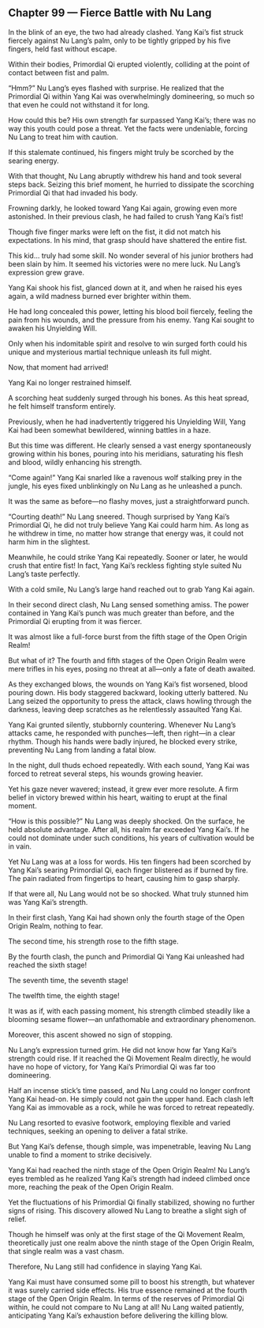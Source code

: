 ## Chapter 99 — Fierce Battle with Nu Lang

In the blink of an eye, the two had already clashed. Yang Kai’s fist struck fiercely against Nu Lang’s palm, only to be tightly gripped by his five fingers, held fast without escape.

Within their bodies, Primordial Qi erupted violently, colliding at the point of contact between fist and palm.

“Hmm?” Nu Lang’s eyes flashed with surprise. He realized that the Primordial Qi within Yang Kai was overwhelmingly domineering, so much so that even he could not withstand it for long.

How could this be? His own strength far surpassed Yang Kai’s; there was no way this youth could pose a threat. Yet the facts were undeniable, forcing Nu Lang to treat him with caution.

If this stalemate continued, his fingers might truly be scorched by the searing energy.

With that thought, Nu Lang abruptly withdrew his hand and took several steps back. Seizing this brief moment, he hurried to dissipate the scorching Primordial Qi that had invaded his body.

Frowning darkly, he looked toward Yang Kai again, growing even more astonished. In their previous clash, he had failed to crush Yang Kai’s fist!

Though five finger marks were left on the fist, it did not match his expectations. In his mind, that grasp should have shattered the entire fist.

This kid… truly had some skill. No wonder several of his junior brothers had been slain by him. It seemed his victories were no mere luck. Nu Lang’s expression grew grave.

Yang Kai shook his fist, glanced down at it, and when he raised his eyes again, a wild madness burned ever brighter within them.

He had long concealed this power, letting his blood boil fiercely, feeling the pain from his wounds, and the pressure from his enemy. Yang Kai sought to awaken his Unyielding Will.

Only when his indomitable spirit and resolve to win surged forth could his unique and mysterious martial technique unleash its full might.

Now, that moment had arrived!

Yang Kai no longer restrained himself.

A scorching heat suddenly surged through his bones. As this heat spread, he felt himself transform entirely.

Previously, when he had inadvertently triggered his Unyielding Will, Yang Kai had been somewhat bewildered, winning battles in a haze.

But this time was different. He clearly sensed a vast energy spontaneously growing within his bones, pouring into his meridians, saturating his flesh and blood, wildly enhancing his strength.

“Come again!” Yang Kai snarled like a ravenous wolf stalking prey in the jungle, his eyes fixed unblinkingly on Nu Lang as he unleashed a punch.

It was the same as before—no flashy moves, just a straightforward punch.

“Courting death!” Nu Lang sneered. Though surprised by Yang Kai’s Primordial Qi, he did not truly believe Yang Kai could harm him. As long as he withdrew in time, no matter how strange that energy was, it could not harm him in the slightest.

Meanwhile, he could strike Yang Kai repeatedly. Sooner or later, he would crush that entire fist! In fact, Yang Kai’s reckless fighting style suited Nu Lang’s taste perfectly.

With a cold smile, Nu Lang’s large hand reached out to grab Yang Kai again.

In their second direct clash, Nu Lang sensed something amiss. The power contained in Yang Kai’s punch was much greater than before, and the Primordial Qi erupting from it was fiercer.

It was almost like a full-force burst from the fifth stage of the Open Origin Realm!

But what of it? The fourth and fifth stages of the Open Origin Realm were mere trifles in his eyes, posing no threat at all—only a fate of death awaited.

As they exchanged blows, the wounds on Yang Kai’s fist worsened, blood pouring down. His body staggered backward, looking utterly battered. Nu Lang seized the opportunity to press the attack, claws howling through the darkness, leaving deep scratches as he relentlessly assaulted Yang Kai.

Yang Kai grunted silently, stubbornly countering. Whenever Nu Lang’s attacks came, he responded with punches—left, then right—in a clear rhythm. Though his hands were badly injured, he blocked every strike, preventing Nu Lang from landing a fatal blow.

In the night, dull thuds echoed repeatedly. With each sound, Yang Kai was forced to retreat several steps, his wounds growing heavier.

Yet his gaze never wavered; instead, it grew ever more resolute. A firm belief in victory brewed within his heart, waiting to erupt at the final moment.

“How is this possible?” Nu Lang was deeply shocked. On the surface, he held absolute advantage. After all, his realm far exceeded Yang Kai’s. If he could not dominate under such conditions, his years of cultivation would be in vain.

Yet Nu Lang was at a loss for words. His ten fingers had been scorched by Yang Kai’s searing Primordial Qi, each finger blistered as if burned by fire. The pain radiated from fingertips to heart, causing him to gasp sharply.

If that were all, Nu Lang would not be so shocked. What truly stunned him was Yang Kai’s strength.

In their first clash, Yang Kai had shown only the fourth stage of the Open Origin Realm, nothing to fear.

The second time, his strength rose to the fifth stage.

By the fourth clash, the punch and Primordial Qi Yang Kai unleashed had reached the sixth stage!

The seventh time, the seventh stage!

The twelfth time, the eighth stage!

It was as if, with each passing moment, his strength climbed steadily like a blooming sesame flower—an unfathomable and extraordinary phenomenon.

Moreover, this ascent showed no sign of stopping.

Nu Lang’s expression turned grim. He did not know how far Yang Kai’s strength could rise. If it reached the Qi Movement Realm directly, he would have no hope of victory, for Yang Kai’s Primordial Qi was far too domineering.

Half an incense stick’s time passed, and Nu Lang could no longer confront Yang Kai head-on. He simply could not gain the upper hand. Each clash left Yang Kai as immovable as a rock, while he was forced to retreat repeatedly.

Nu Lang resorted to evasive footwork, employing flexible and varied techniques, seeking an opening to deliver a fatal strike.

But Yang Kai’s defense, though simple, was impenetrable, leaving Nu Lang unable to find a moment to strike decisively.

Yang Kai had reached the ninth stage of the Open Origin Realm! Nu Lang’s eyes trembled as he realized Yang Kai’s strength had indeed climbed once more, reaching the peak of the Open Origin Realm.

Yet the fluctuations of his Primordial Qi finally stabilized, showing no further signs of rising. This discovery allowed Nu Lang to breathe a slight sigh of relief.

Though he himself was only at the first stage of the Qi Movement Realm, theoretically just one realm above the ninth stage of the Open Origin Realm, that single realm was a vast chasm.

Therefore, Nu Lang still had confidence in slaying Yang Kai.

Yang Kai must have consumed some pill to boost his strength, but whatever it was surely carried side effects. His true essence remained at the fourth stage of the Open Origin Realm. In terms of the reserves of Primordial Qi within, he could not compare to Nu Lang at all! Nu Lang waited patiently, anticipating Yang Kai’s exhaustion before delivering the killing blow.